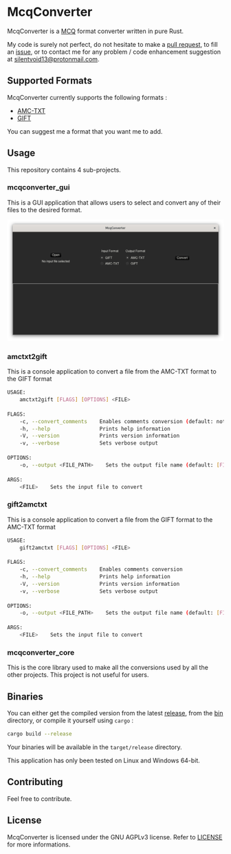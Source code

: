 # McqConverter

McqConverter is a [MCQ](https://en.wikipedia.org/wiki/Multiple_choice) format converter written in pure Rust.

My code is surely not perfect, do not hesitate to make a [pull request](https://github.com/SilentVoid13/McqConverter/pulls), to fill an [issue](https://github.com/SilentVoid13/McqConverter/issues), or to contact me for any problem / code enhancement suggestion at [silentvoid13@protonmail.com](mailto:silentvoid13@protonmail.com).

## Supported Formats

McqConverter currently supports the following formats :

- [AMC-TXT](https://www.auto-multiple-choice.net/auto-multiple-choice.en/AMC-TXT.shtml)
- [GIFT](http://docs.moodle.org/en/GIFT)

You can suggest me a format that you want me to add.

## Usage

This repository contains 4 sub-projects.

### mcqconverter_gui

This is a GUI application that allows users to select and convert any of their files to the desired format.

![GUI](resources/img/gui.png)

### amctxt2gift

This is a console application to convert a file from the AMC-TXT format to the GIFT format

```bash
USAGE:
    amctxt2gift [FLAGS] [OPTIONS] <FILE>

FLAGS:
    -c, --convert_comments    Enables comments conversion (default: not enabled)
    -h, --help                Prints help information
    -V, --version             Prints version information
    -v, --verbose             Sets verbose output

OPTIONS:
    -o, --output <FILE_PATH>    Sets the output file name (default: [FILE].gift)

ARGS:
    <FILE>    Sets the input file to convert
```

### gift2amctxt

This is a console application to convert a file from the GIFT format to the AMC-TXT format

```bash
USAGE:
    gift2amctxt [FLAGS] [OPTIONS] <FILE>

FLAGS:
    -c, --convert_comments    Enables comments conversion
    -h, --help                Prints help information
    -V, --version             Prints version information
    -v, --verbose             Sets verbose output

OPTIONS:
    -o, --output <FILE_PATH>    Sets the output file name (default: [FILE].amctxt)

ARGS:
    <FILE>    Sets the input file to convert
```

### mcqconverter_core

This is the core library used to make all the conversions used by all the other projects. This project is not useful for users.

## Binaries

You can either get the compiled version from the latest [release](https://github.com/SilentVoid13/McqConverter/releases), from the [bin](https://github.com/SilentVoid13/McqConverter/tree/master/bin) directory, or compile it yourself using `cargo` :

```bash
cargo build --release
```

Your binaries will be available in the `target/release` directory.

This application has only been tested on Linux and Windows 64-bit.

## Contributing

Feel free to contribute.

## License

McqConverter is licensed under the GNU AGPLv3 license. Refer to [LICENSE](https://github.com/SilentVoid13/McqConverter/blob/master/LICENSE.txt) for more informations.